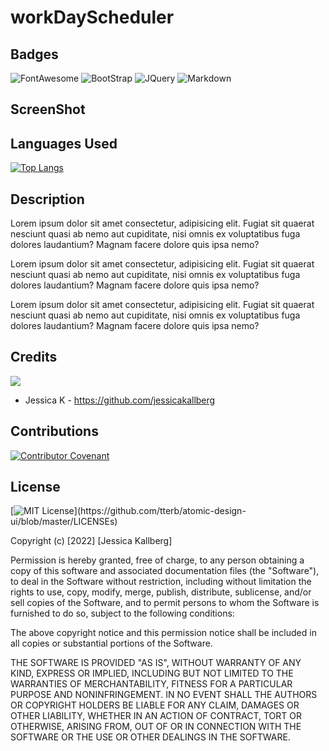 # workDayScheduler
## Badges
![FontAwesome](https://img.shields.io/badge/Font_Awesome-339AF0?style=plasticfor-the-badge&logo=fontawesome&logoColor=white)
![BootStrap](https://img.shields.io/badge/Bootstrap-563D7C?style=plasticfor-the-badge&logo=bootstrap&logoColor=white)
![JQuery](https://img.shields.io/badge/jQuery-0769AD?style=plastricfor-the-badge&logo=jquery&logoColor=white)
![Markdown](https://img.shields.io/badge/Markdown-000000?style=plasticfor-the-badge&logo=markdown&logoColor=white)

## ScreenShot

## Languages Used
[![Top Langs](https://github-readme-stats.vercel.app/api/top-langs/?username=jessicakallberg&layout=compact&s_count=8)](https://github.com/jessicakallberg/github-workDayScheduler)

## Description
Lorem ipsum dolor sit amet consectetur, adipisicing elit. Fugiat sit quaerat nesciunt quasi ab nemo aut cupiditate, nisi omnis ex voluptatibus fuga dolores laudantium? Magnam facere dolore quis ipsa nemo?

Lorem ipsum dolor sit amet consectetur, adipisicing elit. Fugiat sit quaerat nesciunt quasi ab nemo aut cupiditate, nisi omnis ex voluptatibus fuga dolores laudantium? Magnam facere dolore quis ipsa nemo?

Lorem ipsum dolor sit amet consectetur, adipisicing elit. Fugiat sit quaerat nesciunt quasi ab nemo aut cupiditate, nisi omnis ex voluptatibus fuga dolores laudantium? Magnam facere dolore quis ipsa nemo?







## Credits

<a href="https://github.com/jessicakallberg/weatherApp/graphs/contributors">
<img src="https://contrib.rocks/image?repo=jessicakallberg/weatherApp" />
</a>

* Jessica K - https://github.com/jessicakallberg


## Contributions
[![Contributor Covenant](https://img.shields.io/badge/Contributor%20Covenant-2.1-4baaaa.svg)](code_of_conduct.md)

## License

[![MIT License](https://img.shields.io/apm/l/atomic-design-ui.svg?)](https://github.com/tterb/atomic-design-ui/blob/master/LICENSEs)

Copyright (c) [2022] [Jessica Kallberg]

Permission is hereby granted, free of charge, to any person obtaining a copy of this software and associated documentation files (the "Software"), to deal in the Software without restriction, including without limitation the rights to use, copy, modify, merge, publish, distribute, sublicense, and/or sell copies of the Software, and to permit persons to whom the Software is furnished to do so, subject to the following conditions:

The above copyright notice and this permission notice shall be included in all copies or substantial portions of the Software.

THE SOFTWARE IS PROVIDED "AS IS", WITHOUT WARRANTY OF ANY KIND, EXPRESS OR IMPLIED, INCLUDING BUT NOT LIMITED TO THE WARRANTIES OF MERCHANTABILITY, FITNESS FOR A PARTICULAR PURPOSE AND NONINFRINGEMENT. IN NO EVENT SHALL THE AUTHORS OR COPYRIGHT HOLDERS BE LIABLE FOR ANY CLAIM, DAMAGES OR OTHER LIABILITY, WHETHER IN AN ACTION OF CONTRACT, TORT OR OTHERWISE, ARISING FROM, OUT OF OR IN CONNECTION WITH THE SOFTWARE OR THE USE OR OTHER DEALINGS IN THE SOFTWARE.
